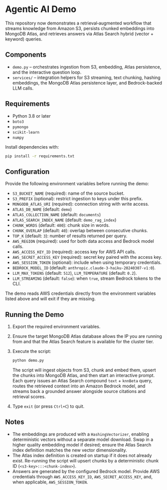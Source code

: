 # Agentic AI Demo

This repository now demonstrates a retrieval‑augmented workflow that streams
knowledge from Amazon S3, persists chunked embeddings into MongoDB Atlas, and
retrieves answers via Atlas Search hybrid (vector + keyword) queries.

## Components

- `demo.py` – orchestrates ingestion from S3, embedding, Atlas persistence, and
  the interactive question loop.
- `services/` – integration helpers for S3 streaming, text chunking, hashing
  embeddings, the MongoDB Atlas persistence layer, and Bedrock-backed LLM calls.

## Requirements

- Python 3.8 or later
- `boto3`
- `pymongo`
- `scikit-learn`
- `numpy`

Install dependencies with:

```bash
pip install -r requirements.txt
```

## Configuration

Provide the following environment variables before running the demo:

- `S3_BUCKET_NAME` (required): name of the source bucket.
- `S3_PREFIX` (optional): restrict ingestion to keys under this prefix.
- `MONGODB_ATLAS_URI` (required): connection string with write access.
- `ATLAS_DB_NAME` (default: `demo`)
- `ATLAS_COLLECTION_NAME` (default: `documents`)
- `ATLAS_SEARCH_INDEX_NAME` (default: `demo_rag_index`)
- `CHUNK_WORDS` (default: `400`): chunk size in words.
- `CHUNK_OVERLAP` (default: `40`): overlap between consecutive chunks.
- `TOP_K` (default: `3`): number of results returned per query.
- `AWS_REGION` (required): used for both data access and Bedrock model calls.
- `AWS_ACCESS_KEY_ID` (required): access key for AWS API calls.
- `AWS_SECRET_ACCESS_KEY` (required): secret key paired with the access key.
- `AWS_SESSION_TOKEN` (optional): include when using temporary credentials.
- `BEDROCK_MODEL_ID` (default: `anthropic.claude-3-haiku-20240307-v1:0`).
- `LLM_MAX_TOKENS` (default: `512`), `LLM_TEMPERATURE` (default: `0.2`).
- `LLM_STREAMING` (default: `false`): when `true`, stream Bedrock tokens to the CLI.

The demo reads AWS credentials directly from the environment variables listed
above and will exit if they are missing.

## Running the Demo

1. Export the required environment variables.
2. Ensure the target MongoDB Atlas database allows the IP you are running from
   and that the Atlas Search feature is available for the cluster tier.
3. Execute the script:

   ```bash
   python demo.py
   ```

   The script will ingest objects from S3, chunk and embed them, upsert the
   chunks into MongoDB Atlas, and then start an interactive prompt. Each query
   issues an Atlas Search compound `text` + `knnBeta` query, routes the
   retrieved context into an Amazon Bedrock model, and streams back a grounded
   answer alongside source citations and retrieval scores.

4. Type `exit` (or press `Ctrl+C`) to quit.

## Notes

- The embeddings are produced with a `HashingVectorizer`, enabling deterministic
  vectors without a separate model download. Swap in a higher quality embedding
  model if desired; ensure the Atlas Search index definition matches the new
  vector dimensionality.
- The Atlas index definition is created on startup if it does not already
  exist. Re-running the script will upsert chunks by a deterministic chunk ID
  (`<s3-key>:::<chunk-index>`).
- Answers are generated by the configured Bedrock model. Provide AWS
  credentials through `AWS_ACCESS_KEY_ID`, `AWS_SECRET_ACCESS_KEY`, and, when
  applicable, `AWS_SESSION_TOKEN`.
